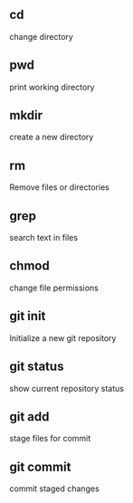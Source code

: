 ## cd
change directory

## pwd
print working directory

## mkdir
create a new directory

## rm
Remove files or directories

## grep
search text in files

## chmod
change file permissions

## git init
Initialize a new git repository

## git status
show current repository status

## git add
stage files for commit

## git commit
commit staged changes



